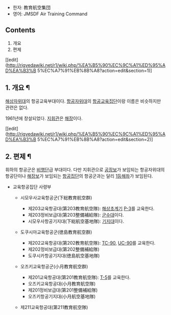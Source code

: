   * 한자: 教育航空集団
  * 영어: JMSDF Air Training Command  

## Contents

    

1. 개요 
2. 편제 

[[edit](http://rigvedawiki.net/r1/wiki.php/%EA%B5%90%EC%9C%A1%ED%95%AD%EA%B3%B
5%EC%A7%91%EB%8B%A8?action=edit&section=1)]

## 1. 개요 ¶

[해상자위대](%ED%95%B4%EC%83%81%EC%9E%90%EC%9C%84%EB%8C%80.md)의 항공교육부대이다.
[항공자위대](%ED%95%AD%EA%B3%B5%EC%9E%90%EC%9C%84%EB%8C%80.md)의
[항공교육집단](%ED%95%AD%EA%B3%B5%EA%B5%90%EC%9C%A1%EC%A7%91%EB%8B%A8.md)이랑 이름은
비슷하지만 관련은 없다.

  

1961년에 창설되었다. [지휘관](%EC%A7%80%ED%9C%98%EA%B4%80.md)은
[해장](%EC%A4%91%EC%9E%A5.md)이다.

[[edit](http://rigvedawiki.net/r1/wiki.php/%EA%B5%90%EC%9C%A1%ED%95%AD%EA%B3%B
5%EC%A7%91%EB%8B%A8?action=edit&section=2)]

## 2. 편제 ¶

휘하의 항공군은 [비행단](%EB%B9%84%ED%96%89%EB%8B%A8.md)급 부대이다. 다만 지휘관으로
[공장보](%EC%86%8C%EC%9E%A5%28%EA%B3%84%EA%B8%89%29.md)가 보임되는 항공자위대의 항공단이나
[해장보](%EC%86%8C%EC%9E%A5%28%EA%B3%84%EA%B8%89%29.md)가 보임되는
[항공집단](%ED%95%AD%EA%B3%B5%EC%A7%91%EB%8B%A8.md)의 항공군과는 달리
[1등해좌](%EB%8C%80%EB%A0%B9.md)가 보임된다.

  

  * 교육항공집단 사령부  

    * 시모우사교육항공군(下総教育航空群)  

      * 제203교육항공대(第203教育航空隊): [해상초계기](%ED%95%B4%EC%83%81%EC%B4%88%EA%B3%84%EA%B8%B0.md) [P-3](P-3.md)를 교육한다.
      * 제203정비보급대(第203整備補給隊): [군수대](%EA%B5%B0%EC%88%98%EC%A0%84%EB%8C%80.md)이다.
      * 시모우사항공기지대(下総航空基地隊): [기지대](%EA%B8%B0%EC%A7%80%EC%A0%84%EB%8C%80.md)이다.
    * 도쿠시마교육항공군(徳島教育航空群)  

      * 제202교육항공대(第202教育航空隊): [TC-90](TC-90.md), [UC-90](UC-90.md)를 교육한다.
      * 제202정비보급대(第202整備補給隊)
      * 도쿠시카항공기지대(徳島航空基地隊)
    * 오즈키교육항공군(小月教育航空群)  

      * 제201교육항공대(第201教育航空隊): [T-5](T-5.md)를 교육한다.
      * 오즈키교육항공대(小月教育航空隊)
      * 제201정비보급대(第201整備補給隊)
      * 오즈키항공기지대(小月航空基地隊)
    * 제211교육항공대(第211教育航空隊)

